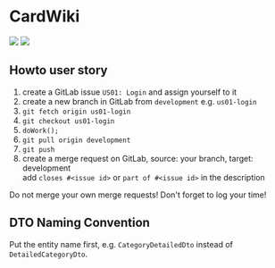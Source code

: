 # CardWiki

![](https://reset.inso.tuwien.ac.at/repo/2020ss-SEPM-group/ss20_sepm_qse_02/badges/development/pipeline.svg)
![](https://reset.inso.tuwien.ac.at/repo/2020ss-SEPM-group/ss20_sepm_qse_02/badges/development/coverage.svg)

## Howto user story

1. create a GitLab issue `US01: Login` and assign yourself to it
2. create a new branch in GitLab from `development` e.g. `us01-login`
3. `git fetch origin us01-login`
4. `git checkout us01-login`
7. `doWork();`
8. `git pull origin development`
8. `git push`
9. create a merge request on GitLab, source: your branch, target: development  
   add `closes #<issue id>` or `part of #<issue id>` in the description

Do not merge your own merge requests! Don't forget to log your time!

## DTO Naming Convention

Put the entity name first, e.g. `CategoryDetailedDto` instead of `DetailedCategoryDto`.
